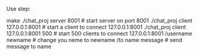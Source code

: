 Use step:

make
./chat_proj server 8001 # start server on port 8001
./chat_proj client 127.0.0.1:8001 # start a client to connect 127.0.0.1:8001
./chat_proj client 127.0.0.1:8001 500 # start 500 clients to connect 127.0.0.1:8001
/username newname # change you neme to newname
/to name message # send message to name
